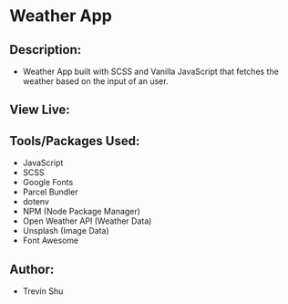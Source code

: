 # Weather App

## Description:

- Weather App built with SCSS and Vanilla JavaScript that fetches the weather based on the input of an user.

## View Live:

## Tools/Packages Used:

- JavaScript
- SCSS
- Google Fonts
- Parcel Bundler
- dotenv
- NPM (Node Package Manager)
- Open Weather API (Weather Data)
- Unsplash (Image Data)
- Font Awesome

## Author:

- Trevin Shu
